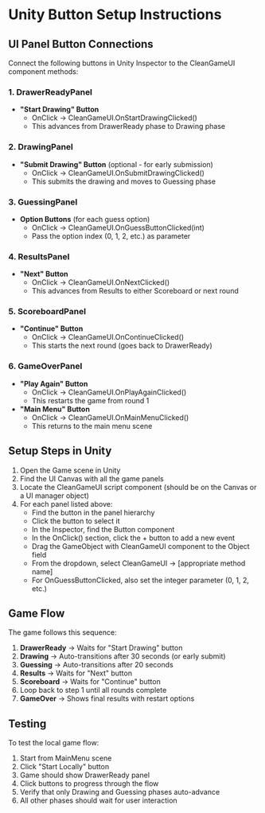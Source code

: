 # Unity Button Setup Instructions

## UI Panel Button Connections

Connect the following buttons in Unity Inspector to the CleanGameUI component methods:

### 1. DrawerReadyPanel
- **"Start Drawing" Button**
  - OnClick → CleanGameUI.OnStartDrawingClicked()
  - This advances from DrawerReady phase to Drawing phase

### 2. DrawingPanel  
- **"Submit Drawing" Button** (optional - for early submission)
  - OnClick → CleanGameUI.OnSubmitDrawingClicked()
  - This submits the drawing and moves to Guessing phase

### 3. GuessingPanel
- **Option Buttons** (for each guess option)
  - OnClick → CleanGameUI.OnGuessButtonClicked(int)
  - Pass the option index (0, 1, 2, etc.) as parameter

### 4. ResultsPanel
- **"Next" Button**
  - OnClick → CleanGameUI.OnNextClicked()
  - This advances from Results to either Scoreboard or next round

### 5. ScoreboardPanel
- **"Continue" Button**
  - OnClick → CleanGameUI.OnContinueClicked()
  - This starts the next round (goes back to DrawerReady)

### 6. GameOverPanel
- **"Play Again" Button**
  - OnClick → CleanGameUI.OnPlayAgainClicked()
  - This restarts the game from round 1
- **"Main Menu" Button**
  - OnClick → CleanGameUI.OnMainMenuClicked()
  - This returns to the main menu scene

## Setup Steps in Unity

1. Open the Game scene in Unity
2. Find the UI Canvas with all the game panels
3. Locate the CleanGameUI script component (should be on the Canvas or a UI manager object)
4. For each panel listed above:
   - Find the button in the panel hierarchy
   - Click the button to select it
   - In the Inspector, find the Button component
   - In the OnClick() section, click the + button to add a new event
   - Drag the GameObject with CleanGameUI component to the Object field
   - From the dropdown, select CleanGameUI → [appropriate method name]
   - For OnGuessButtonClicked, also set the integer parameter (0, 1, 2, etc.)

## Game Flow

The game follows this sequence:
1. **DrawerReady** → Waits for "Start Drawing" button
2. **Drawing** → Auto-transitions after 30 seconds (or early submit)
3. **Guessing** → Auto-transitions after 20 seconds
4. **Results** → Waits for "Next" button
5. **Scoreboard** → Waits for "Continue" button
6. Loop back to step 1 until all rounds complete
7. **GameOver** → Shows final results with restart options

## Testing

To test the local game flow:
1. Start from MainMenu scene
2. Click "Start Locally" button
3. Game should show DrawerReady panel
4. Click buttons to progress through the flow
5. Verify that only Drawing and Guessing phases auto-advance
6. All other phases should wait for user interaction
